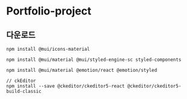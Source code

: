 # Portfolio-project

## 다운로드
```
npm install @mui/icons-material
```
```
npm install @mui/material @mui/styled-engine-sc styled-components
```
```
npm install @mui/material @emotion/react @emotion/styled   
```

```
// ckEditor
npm install --save @ckeditor/ckeditor5-react @ckeditor/ckeditor5-build-classic
```